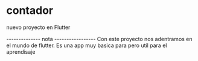 # contador

nuevo proyecto en Flutter


-------------- nota -----------------
Con este proyecto nos adentramos en el mundo de flutter.
Es una app muy basica para pero util para el aprendisaje 
